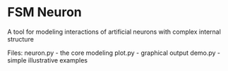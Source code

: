 # FSM Neuron
A tool for modeling interactions of artificial neurons with complex internal structure

Files:
neuron.py - the core modeling
plot.py - graphical output
demo.py - simple illustrative examples



